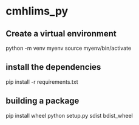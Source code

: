 # cmhlims_py

## Create a virtual environment
python -m venv myenv
source myenv/bin/activate

## install the dependencies
pip install -r requirements.txt

## building a package
pip install wheel
python setup.py sdist bdist_wheel
